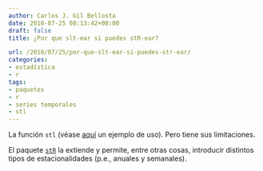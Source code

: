 ```yaml
---
author: Carlos J. Gil Bellosta
date: 2018-07-25 08:13:42+00:00
draft: false
title: ¿Por que slt-ear si puedes stR-ear?

url: /2018/07/25/por-que-slt-ear-si-puedes-str-ear/
categories:
- estadística
- r
tags:
- paquetes
- r
- series temporales
- stl
---
```


La función `stl` (véase [aquí](https://www.datanalytics.com/2018/07/23/suicidios-crisis-y-cambios-de-regimen-en-series-temporales/) un ejemplo de uso). Pero tiene sus limitaciones.

El paquete [`stR`](https://cran.r-project.org/web/packages/stR/vignettes/stRvignette.html) la extiende y permite, entre otras cosas, introducir distintos tipos de estacionalidades (p.e., anuales y semanales).
